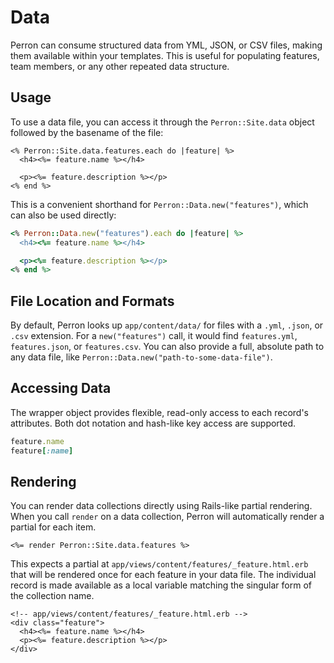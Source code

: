 # Data

Perron can consume structured data from YML, JSON, or CSV files, making them available within your templates.
This is useful for populating features, team members, or any other repeated data structure.


## Usage

To use a data file, you can access it through the `Perron::Site.data` object followed by the basename of the file:
```erb
<% Perron::Site.data.features.each do |feature| %>
  <h4><%= feature.name %></h4>

  <p><%= feature.description %></p>
<% end %>
```

This is a convenient shorthand for `Perron::Data.new("features")`, which can also be used directly:
```ruby
<% Perron::Data.new("features").each do |feature| %>
  <h4><%= feature.name %></h4>

  <p><%= feature.description %></p>
<% end %>
```


## File Location and Formats

By default, Perron looks up `app/content/data/` for files with a `.yml`, `.json`, or `.csv` extension.
For a `new("features")` call, it would find `features.yml`, `features.json`, or `features.csv`. You can also provide a full, absolute path to any data file, like `Perron::Data.new("path-to-some-data-file")`.


## Accessing Data

The wrapper object provides flexible, read-only access to each record's attributes. Both dot notation and hash-like key access are supported.
```ruby
feature.name
feature[:name]
```


## Rendering

You can render data collections directly using Rails-like partial rendering. When you call `render` on a data collection, Perron will automatically render a partial for each item.
```erb
<%= render Perron::Site.data.features %>
```

This expects a partial at `app/views/content/features/_feature.html.erb` that will be rendered once for each feature in your data file. The individual record is made available as a local variable matching the singular form of the collection name.
```erb
<!-- app/views/content/features/_feature.html.erb -->
<div class="feature">
  <h4><%= feature.name %></h4>
  <p><%= feature.description %></p>
</div>
```
